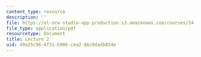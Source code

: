 ```yaml
---
content_type: resource
description: ''
file: https://ol-ocw-studio-app-production.s3.amazonaws.com/courses/24-914-language-variation-and-change-spring-2019/49a25c964f31b906cea286c9dadb824e_MIT24_914s19_lec2.pdf
file_type: application/pdf
resourcetype: Document
title: Lecture 2
uid: 49a25c96-4f31-b906-cea2-86c9dadb824e
---
```

